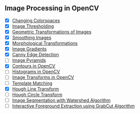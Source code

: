 ## Image Processing in OpenCV
- [x] [Changing Colorspaces](https://docs.opencv.org/3.0-beta/doc/py_tutorials/py_imgproc/py_colorspaces/py_colorspaces.html)
- [x] [Image Thresholding](https://docs.opencv.org/3.0-beta/doc/py_tutorials/py_imgproc/py_thresholding/py_thresholding.html)
- [x] [Geometric Transformations of Images](https://docs.opencv.org/3.0-beta/doc/py_tutorials/py_imgproc/py_geometric_transformations/py_geometric_transformations.html)
- [x] [Smoothing Images](https://docs.opencv.org/3.0-beta/doc/py_tutorials/py_imgproc/py_filtering/py_filtering.html)
- [x] [Morphological Transformations](https://docs.opencv.org/3.0-beta/doc/py_tutorials/py_imgproc/py_morphological_ops/py_morphological_ops.html)
- [x] [Image Gradients](https://docs.opencv.org/3.0-beta/doc/py_tutorials/py_imgproc/py_gradients/py_gradients.html)
- [x] [Canny Edge Detection](https://docs.opencv.org/3.0-beta/doc/py_tutorials/py_imgproc/py_canny/py_canny.html)
- [ ] [Image Pyramids](https://docs.opencv.org/3.0-beta/doc/py_tutorials/py_imgproc/py_pyramids/py_pyramids.html)
- [x] [Contours in OpenCV](https://docs.opencv.org/3.0-beta/doc/py_tutorials/py_imgproc/py_contours/py_table_of_contents_contours/py_table_of_contents_contours.html)
- [ ] [Histograms in OpenCV](https://docs.opencv.org/3.0-beta/doc/py_tutorials/py_imgproc/py_histograms/py_table_of_contents_histograms/py_table_of_contents_histograms.html#table-of-content-histograms)
- [ ] [Image Transforms in OpenCV](https://docs.opencv.org/3.0-beta/doc/py_tutorials/py_imgproc/py_transforms/py_table_of_contents_transforms/py_table_of_contents_transforms.html)
- [ ] [Template Matching](https://docs.opencv.org/3.0-beta/doc/py_tutorials/py_imgproc/py_template_matching/py_template_matching.html)
- [x] [Hough Line Transform](https://docs.opencv.org/3.0-beta/doc/py_tutorials/py_imgproc/py_houghlines/py_houghlines.html)
- [ ] [Hough Circle Transform](https://docs.opencv.org/3.0-beta/doc/py_tutorials/py_imgproc/py_houghcircles/py_houghcircles.html)
- [ ] [Image Segmentation with Watershed Algorithm](https://docs.opencv.org/3.0-beta/doc/py_tutorials/py_imgproc/py_watershed/py_watershed.html)
- [ ] [Interactive Foreground Extraction using GrabCut Algorithm](https://docs.opencv.org/3.0-beta/doc/py_tutorials/py_imgproc/py_grabcut/py_grabcut.html)